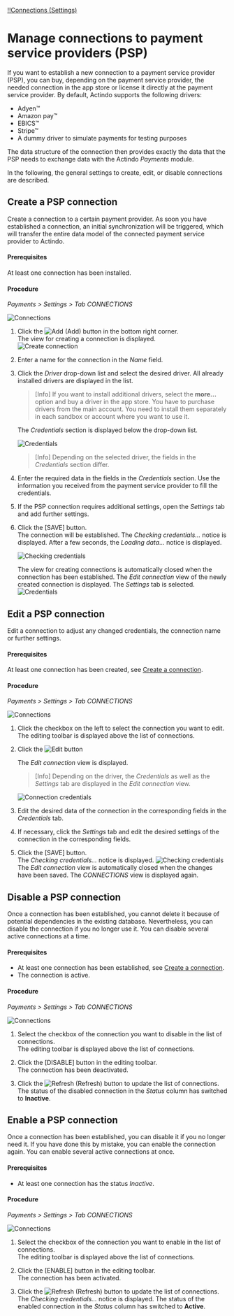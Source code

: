 [!!Connections (Settings)](../UserInterface/08a_Connections.md)

# Manage connections to payment service providers (PSP)   

If you want to establish a new connection to a payment service provider (PSP), you can buy, depending on the payment service provider, the needed connection in the app store or license it directly at the payment service provider. By default, Actindo supports the following drivers:
- Adyen&trade;
- Amazon pay&trade;
- EBICS&trade;
- Stripe&trade;
- A dummy driver to simulate payments for testing purposes    

The data structure of the connection then provides exactly the data that the PSP needs to exchange data with the Actindo *Payments* module.

In the following, the general settings to create, edit, 
or disable connections are described. 


## Create a PSP connection

Create a connection to a certain payment provider. As soon you have established a connection, an initial synchronization will be triggered, which will transfer the entire data model of the connected payment service provider to Actindo. 


#### Prerequisites

At least one connection has been installed.


#### Procedure    

*Payments > Settings > Tab CONNECTIONS*   

![Connections](../../Assets/Screenshots/Payments/Settings/Connections.png "[Connections]")
1.  Click the ![Add](../../Assets/Icons/Plus01.png "[Add]") (Add) button in the bottom right corner.   
    The view for creating a connection is displayed.   
    ![Create connection](../../Assets/Screenshots/Payments/Settings/CreateConnection.png "[Create connection]")
2.  Enter a name for the connection in the *Name* field.
3.  Click the *Driver* drop-down list and select the desired driver. 
   All already installed drivers are displayed in the list.   
   
     > [Info] If you want to install additional drivers, select the **more...** option and buy a driver in the app store. You have to purchase drivers from the main account. You need to install them separately in each sandbox or account where you want to use it.

     The *Credentials* section is displayed below the drop-down list.

    ![Credentials](../../Assets/Screenshots/Payments/Settings/CreateConnectionCredentials.png "[Credentials]")
     > [Info] Depending on the selected driver, the fields in the *Credentials* section differ. 

4. Enter the required data in the fields in the *Credentials* section. Use the information you received from the payment service provider to fill the credentials.   
5. If the PSP connection requires additional settings, open the *Settings* tab and add further settings.

6. Click the [SAVE] button.   
    The connection will be established. The *Checking credentials...* notice is displayed. After a few seconds, the *Loading data...* notice is displayed.

     ![Checking credentials](../../Assets/Screenshots/Payments/Settings/CheckingCredentials.png "[Checking credentials]")

    The view for creating connections is automatically closed when the connection has been established. The *Edit connection* view of the newly created connection is displayed. The *Settings* tab is selected.
      ![Credentials](../../Assets/Screenshots/Payments/Settings/EditConnectionSettings.png "[Credentials]")
    <!-----Stefan: stimmt das? Ich kann es nicht nachmachen--->


## Edit a PSP connection

Edit a connection to adjust any changed credentials, the connection name or further settings. 

#### Prerequisites

At least one connection has been created, see [Create a connection](#create-a-connection).

#### Procedure

*Payments > Settings > Tab CONNECTIONS*

![Connections](../../Assets/Screenshots/Payments/Settings/ChangeConnections.png "[Connections]")

1. Click the checkbox on the left to select the connection you want to edit.  
   The editing toolbar is displayed above the list of connections.      
2. Click the ![Edit](../../Assets/Icons/Edit01.png "[Edit]") button
   
    The *Edit connection* view is displayed.

    > [Info] Depending on the driver, the *Credentials* as well as the *Settings* tab are displayed in the *Edit connection* view.

    ![Connection credentials](../../Assets/Screenshots/Payments/Settings/EditConnectionCredentials.png "[Connection credentials]")

2. Edit the desired data of the connection in the corresponding fields in the *Credentials* tab.

3. If necessary, click the *Settings* tab and edit the desired settings of the connection in the corresponding fields.

4. Click the [SAVE] button.   
    The *Checking credentials...* notice is displayed.
    ![Checking credentials](../../Assets/Screenshots/Payments/Settings/CheckingCredentials.png "[Checking credentials]")
    The *Edit connection* view is automatically closed when the changes have been saved. The *CONNECTIONS* view is displayed again.

## Disable a PSP connection
Once a connection has been established, you cannot delete it because of potential dependencies in the existing database. Nevertheless, you can disable the connection if you no longer use it. You can disable several active connections at a time.

#### Prerequisites

- At least one connection has been established, see [Create a connection](#create-a-connection).
- The connection is active.


#### Procedure

*Payments > Settings > Tab CONNECTIONS*

![Connections](../../Assets/Screenshots/Payments/Settings/ChangeConnections.png "[Connections]")

1. Select the checkbox of the connection you want to disable in the list of connections.   
    The editing toolbar is displayed above the list of connections.

2. Click the [DISABLE] button in the editing toolbar.   
    The connection has been deactivated.

3. Click the ![Refresh](../../Assets/Icons/Refresh01.png "[Refresh]") (Refresh) button to update the list of connections.   
    The status of the disabled connection in the *Status* column has switched to **Inactive**.

## Enable a PSP connection
Once a connection has been established, you can disable it if you no longer need it. If you have done this by mistake, you can enable the connection again. You can enable several active connections at once.

#### Prerequisites

- At least one connection has the status *Inactive*.


#### Procedure

*Payments > Settings > Tab CONNECTIONS*

![Connections](../../Assets/Screenshots/Payments/Settings/ChangeConnections.png "[Connections]")
<!----Stefan, kannst Du mir einen Screenshot machen?Eigentlich brauche ich nur einen grünen Enable button --->

1. Select the checkbox of the connection you want to enable in the list of connections.   
    The editing toolbar is displayed above the list of connections.

2. Click the [ENABLE] button in the editing toolbar.   
    The connection has been activated.

3. Click the ![Refresh](../../Assets/Icons/Refresh01.png "[Refresh]") (Refresh) button to update the list of connections.   
    The *Checking credentials...* notice is displayed. 
    The status of the enabled connection in the *Status* column has switched to **Active**.